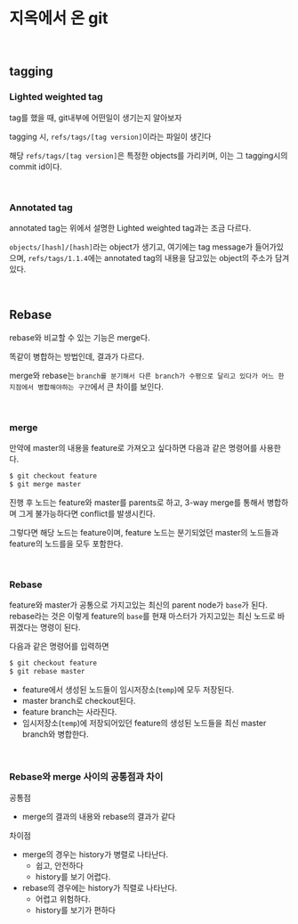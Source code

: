 # 지옥에서 온 git

​    

## tagging

### Lighted weighted tag

tag를 했을 때, git내부에 어떤일이 생기는지 알아보자



tagging 시, `refs/tags/[tag version]`이라는 파일이 생긴다

해당 `refs/tags/[tag version]`은 특정한 objects를 가리키며, 이는 그 tagging시의 commit id이다.

​    

### Annotated tag

annotated tag는 위에서 설명한 Lighted weighted tag과는 조금 다르다.

`objects/[hash]/[hash]`라는 object가 생기고, 여기에는 tag message가 들어가있으며, `refs/tags/1.1.4`에는 annotated tag의 내용을 담고있는 object의 주소가 담겨있다. 

​    

## Rebase

rebase와 비교할 수 있는 기능은 merge다.

똑같이 병합하는 방법인데, 결과가 다르다.



merge와 rebase는  `branch를 분기해서 다른 branch가 수평으로 달리고 있다가 어느 한 지점에서 병합해야하는 구간`에서 큰 차이를 보인다.

​    

### merge

만약에 master의 내용을 feature로 가져오고 싶다하면 다음과 같은 명령어를 사용한다.

```bash
$ git checkout feature
$ git merge master
```



진행 후 노드는 feature와 master를 parents로 하고, 3-way merge를 통해서 병합하며 그게 불가능하다면 conflict를 발생시킨다.



그렇다면 해당 노드는 feature이며, feature 노드는 분기되었던 master의 노드들과 feature의 노드를을 모두 포함한다.

​    

### Rebase

feature와 master가 공통으로 가지고있는 최신의 parent node가 `base`가 된다. rebase라는 것은 이렇게 feature의 `base`를 현재 마스터가 가지고있는 최신 노드로 바뀌겠다는 명령이 된다.



다음과 같은 명령어를 입력하면

```bash
$ git checkout feature
$ git rebase master
```



- feature에서 생성된 노드들이 임시저장소(`temp`)에 모두 저장된다.
- master branch로 checkout된다.
- feature branch는 사라진다.
- 임시저장소(`temp`)에 저장되어있던 feature의 생성된 노드들을 최신 master branch와 병합한다.

​    

### Rebase와 merge 사이의 공통점과 차이

공통점

- merge의 결과의 내용와 rebase의 결과가 같다

차이점

- merge의 경우는 history가 병렬로 나타난다.
  - 쉽고, 안전하다
  - history를 보기 어렵다.
- rebase의 경우에는 history가 직렬로 나타난다.
  - 어렵고 위험하다.
  - history를 보기가 편하다